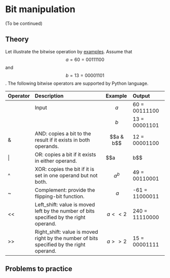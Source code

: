 # Bit manipulation

(To be continued)

## Theory
Let illustrate the bitwise operation by [examples](https://www.tutorialspoint.com/python/bitwise_operators_example.htm). Assume that $$a = 60 = 00111100$$ and $$b = 13 = 00001101$$. The following bitwise operators are supported by Python language.

| Operator | Description                                                                              | Example    |       Output   |
| :---     | :---                                                                                     | :---       |       :---     |
|          | Input                                                                                    | $$a$$      |  60 = 00111100 |
|          |                                                                                          | $$b$$      |  13 = 00001101 |
| &        | AND: copies a bit to the result if it exists in both operands.                           | $$a & b$$  |  12 = 00001100 |
| \|       | OR: copies a bit if it exists in either operand.                                         | $$a | b$$  |  61 = 00111101 |
| ^        | XOR: copies the bit if it is set in one operand but not both.                            | $$a ^ b$$  |  49 = 00110001 |
| ~        | Complement: provide the flipping-bit function.                                           | $$ ~a  $$  | -61 = 11000011 |
| <<       | Left_shift: value is moved left by the number of bits specified by the right operand.    | $$a << 2$$ | 240 = 11110000 |
| >>       | Right_shift: value is moved right by the number of bits specified by the right operand.  | $$a >> 2$$ |  15 = 00001111 |


## Problems to practice
